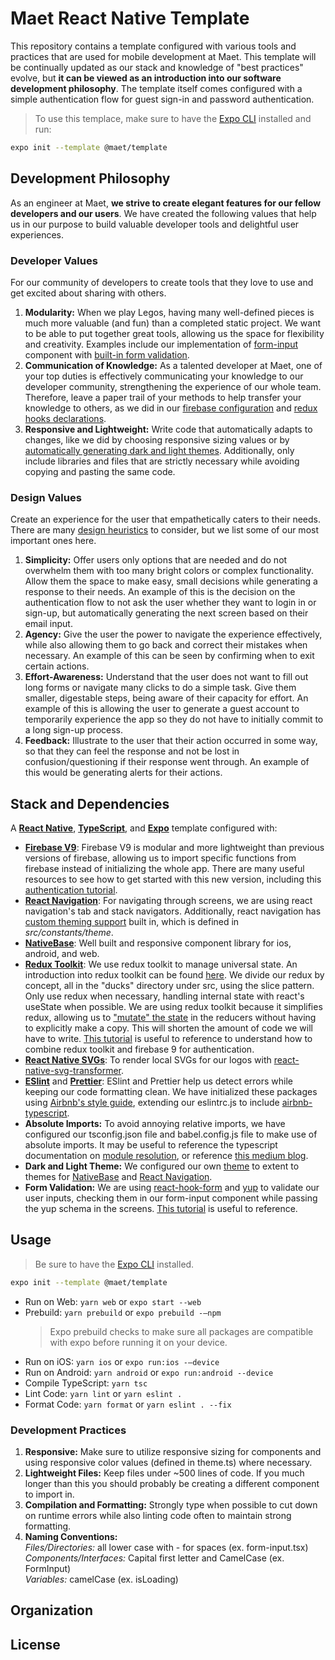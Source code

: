 # Maet React Native Template
This repository contains a template configured with various tools and practices that are used for mobile development at Maet. This template will be continually updated as our stack and knowledge of "best practices" evolve, but **it can be viewed as an introduction into our software development philosophy**. The template itself comes configured with a simple authentication flow for guest sign-in and password authentication.  

> To use this templace, make sure to have the [Expo CLI](https://docs.expo.io/workflow/expo-cli/) installed and run:

```bash
expo init --template @maet/template
```

## Development Philosophy
As an engineer at Maet, **we strive to create elegant features for our fellow developers and our users**. We have created the following values that help us in our purpose to build valuable developer tools and delightful user experiences.

### **Developer Values**
For our community of developers to create tools that they love to use and get excited about sharing with others.
1. **Modularity:** When we play Legos, having many well-defined pieces is much more valuable (and fun) than a completed static project. We want to be able to put together great tools, allowing us the space for flexibility and creativity. Examples include our implementation of [form-input](https://github.com/maetio/template/blob/main/src/screens/Login.tsx) component with [built-in form validation](https://github.com/maetio/template/blob/main/src/components/user-input/form-input.tsx).
2. **Communication of Knowledge:** As a talented developer at Maet, one of your top duties is effectively communicating your knowledge to our developer community, strengthening the experience of our whole team. Therefore, leave a paper trail of your methods to help transfer your knowledge to others, as we did in our [firebase configuration](https://github.com/maetio/template/blob/main/src/firebase/firebase-config.ts) and [redux hooks declarations](https://github.com/maetio/template/blob/main/src/hooks/useful-ducks.ts).
3. **Responsive and Lightweight:** Write code that automatically adapts to changes, like we did by choosing responsive sizing values or by [automatically generating dark and light themes](https://github.com/maetio/template/blob/main/src/constants/theme.ts). Additionally, only include libraries and files that are strictly necessary while avoiding copying and pasting the same code.

### **Design Values**
Create an experience for the user that empathetically caters to their needs. There are many [design heuristics](https://www.nngroup.com/articles/ten-usability-heuristics/) to consider, but we list some of our most important ones here.
1. **Simplicity:** Offer users only options that are needed and do not overwhelm them with too many bright colors or complex functionality. Allow them the space to make easy, small decisions while generating a response to their needs. An example of this is the decision on the authentication flow to not ask the user whether they want to login in or sign-up, but automatically generating the next screen based on their email input.
2. **Agency:** Give the user the power to navigate the experience effectively, while also allowing them to go back and correct their mistakes when necessary. An example of this can be seen by confirming when to exit certain actions.
3. **Effort-Awareness:** Understand that the user does not want to fill out long forms or navigate many clicks to do a simple task. Give them smaller, digestable steps, being aware of their capacity for effort. An example of this is allowing the user to generate a guest account to temporarily experience the app so they do not have to initially commit to a long sign-up process.
4. **Feedback:** Illustrate to the user that their action occurred in some way, so that they can feel the response and not be lost in confusion/questioning if their response went through. An example of this would be generating alerts for their actions. 

## Stack and Dependencies

A [**React Native**](https://reactnative.dev/), [**TypeScript**](https://www.typescriptlang.org/), and [**Expo**](https://expo.dev/) template configured with:

* [**Firebase V9**](https://firebase.google.com/docs/web/modular-upgrade): Firebase V9 is modular and more lightweight than previous versions of firebase, allowing us to import specific functions from firebase instead of initializing the whole app. There are many useful resources to see how to get started with this new version, including this [authentication tutorial](https://firebase.google.com/docs/auth/web/start).
* [**React Navigation**](https://reactnavigation.org/docs/getting-started/): For navigating through screens, we are using react navigation's tab and stack navigators. Additionally, react navigation has [custom theming support](https://reactnavigation.org/docs/themes) built in, which is defined in *src/constants/theme*. 
* [**NativeBase**](https://nativebase.io/): Well built and responsive component library for ios, android, and web.
* [**Redux Toolkit**](): We use redux toolkit to manage universal state. An introduction into redux toolkit can be found [here](https://www.youtube.com/watch?v=9zySeP5vH9c). We divide our redux by concept, all in the "ducks" directory under src, using the slice pattern. Only use redux when necessary, handling internal state with react's useState when possible. We are using redux toolkit because it simplifies redux, allowing us to ["mutate" the state](https://redux.js.org/tutorials/quick-start#create-a-redux-state-slice) in the reducers without having to explicitly make a copy. This will shorten the amount of code we will have to write. [This tutorial](https://blog.gmagnenat.co/user-authentication-and-persistence-firebase-9-react-redux-toolkit) is useful to reference to understand how to combine redux toolkit and firebase 9 for authentication. 
* [**React Native SVGs**](): To render local SVGs for our logos with [react-native-svg-transformer](https://github.com/react-native-svg/react-native-svg#use-with-svg-files).
* [**ESlint**](https://eslint.org/) and [**Prettier**](https://prettier.io/): ESlint and Prettier help us detect errors while keeping our code formatting clean. We have initialized these packages using [Airbnb's style guide](https://github.com/airbnb/javascript/tree/master/react), extending our eslintrc.js to include [airbnb-typescript](https://www.npmjs.com/package/eslint-config-airbnb-typescript).
* **Absolute Imports:** To avoid annoying relative imports, we have configured our tsconfig.json file and babel.config.js file to make use of absolute imports. It may be useful to reference the typescript documentation on [module resolution](https://www.typescriptlang.org/docs/handbook/module-resolution.html), or reference [this medium blog](https://medium.com/geekculture/making-life-easier-with-absolute-imports-react-in-javascript-and-typescript-bbdab8a8a3a1).
* **Dark and Light Theme:** We configured our own [theme](https://github.com/maetio/template/blob/main/src/constants/theme.ts) to extent to themes for [NativeBase](https://docs.nativebase.io/customizing-theme) and [React Navigation](https://reactnavigation.org/docs/themes).
* **Form Validation:** We are using [react-hook-form](https://react-hook-form.com/) and [yup](https://www.npmjs.com/package/yup) to validate our user inputs, checking them in our form-input component while passing the yup schema in the screens. [This tutorial](https://dev.to/franciscomendes10866/react-form-validation-with-react-hook-form-and-yup-4a98) is useful to reference. 

## Usage
> Be sure to have the [Expo CLI](https://docs.expo.io/workflow/expo-cli/) installed.

```bash
expo init --template @maet/template
```

- Run on Web: `yarn web` or `expo start --web`
- Prebuild: `yarn prebuild` or `expo prebuild -–npm`
    > Expo prebuild checks to make sure all packages are compatible with expo before running it on your device.
- Run on iOS: `yarn ios` or `expo run:ios -–device`
- Run on Android: `yarn android` or `expo run:android --device`
- Compile TypeScript: `yarn tsc`
- Lint Code: `yarn lint` or `yarn eslint .`
- Format Code: `yarn format` or `yarn eslint . --fix`

### **Development Practices**
1. **Responsive:** Make sure to utilize responsive sizing for components and using responsive color values (defined in theme.ts) where necessary.
2. **Lightweight Files:** Keep files under ~500 lines of code. If you much longer than this you should probably be creating a different component to import in.
3. **Compilation and Formatting:** Strongly type when possible to cut down on runtime errors while also linting code often to maintain strong formatting.
4. **Naming Conventions:**   
    *Files/Directories:* all lower case with - for spaces (ex. form-input.tsx)   
    *Components/Interfaces:* Capital first letter and CamelCase (ex. FormInput)  
    *Variables:* camelCase (ex. isLoading)


## Organization


## License
